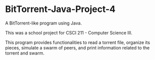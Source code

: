 # BitTorrent-Java-Project-4
A BitTorrent-like program using Java.

This was a school project for CSCI 211 - Computer Science III.

This program provides functionalities to read a torrent file, organize its pieces, simulate a swarm of peers, and print information related to the torrent and swarm.
